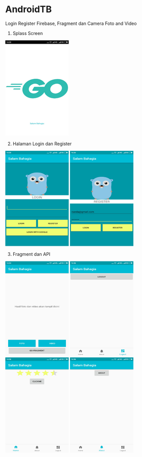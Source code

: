 # AndroidTB
Login Register Firebase, Fragment dan Camera Foto and Video

1. Splass Screen
<img src="Splass.jpeg" width=200px height=300px>

2. Halaman Login dan Register

<img src="Login.jpeg" width=200px height=300px> <img src="Register.jpeg" width=200px height=300px>


3. Fragment dan API

<img src="Halaman kamera.jpeg" width=200px height=300px> <img src="fragment logout.jpeg" width=200px height=300px> <img src="halaman utama.jpeg" width=200px height=300px> <img src="fragment about.jpeg" width=200px height=300px>



